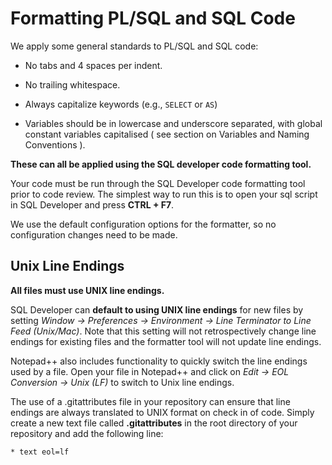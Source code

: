 # Formatting PL/SQL and SQL Code

We apply some general standards to PL/SQL and SQL code:

* No tabs and 4 spaces per indent. 

* No trailing whitespace.

* Always capitalize keywords (e.g., `SELECT` or `AS`)

* Variables should be in lowercase and underscore separated, with global constant variables capitalised ( see section on Variables and Naming Conventions ). 

**These can all be applied using the SQL developer code formatting tool.**

Your code must be run through the SQL Developer code formatting tool prior to code review. The simplest way to run this is to open your sql script in SQL Developer and press **CTRL + F7**.

We use the default configuration options for the formatter, so no configuration changes need to be made.  

## Unix Line Endings

**All files must use UNIX line endings.**

SQL Developer can **default to using UNIX line endings** for new files by setting *Window -> Preferences -> Environment -> Line Terminator to Line Feed (Unix/Mac)*. Note that this setting will not retrospectively change line endings for existing files and the formatter tool will not update line endings. 

Notepad++ also includes functionality to quickly switch the line endings used by a file. Open your file in Notepad++ and click on *Edit -> EOL Conversion -> Unix (LF)* to switch to Unix line endings. 

The use of a .gitattributes file in your repository can ensure that line endings are always translated to UNIX format on check in of code. Simply create a new text file called **.gitattributes** in the root directory of your repository and add the following line:

```
* text eol=lf
```